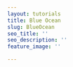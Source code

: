 ```yaml
---
layout: tutorials
title: Blue Ocean
slug: BlueOcean
seo_title: ''
seo_description: ''
feature_image: ''

---
```

